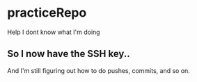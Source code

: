 # practiceRepo
Help I dont know what I'm doing

## So I now have the SSH key..
And I'm still figuring out how to do pushes, commits, and so on.

